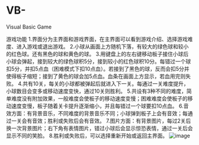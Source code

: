# VB-
Visual Basic Game

游戏功能
1.界面分为主界面和游戏界面，在主界面可以看到游戏介绍、选择游戏难度、进入游戏或退出游戏。
2.小球从画面上方随机下落，有较大的绿色球和较小的红色球。还有黑色的球和黄色的球。
3.用键盘上的左右键移动板子接住小球后小球会弹起，接到较大的绿色球积5分，接到较小的红色球积10分。每错过一个球扣5分，并扣5点血（困难模式下扣10点血）。若接到了黑色的球，反而会扣5分并使得板子缩短；接到了黄色的球会加5点血。血条在画面上方显示，若血用完则失败。
4.共有10关，每关的小球都被弹起后就进入下一关。每通过一关难度提升，小球数目会变多或移动速度变快，通过10关则胜利。
5.共设有3种不同的难度，简单难度没有附加效果，一般难度会使板子的移动速度变慢；困难难度会使板子的移动速度变慢，板子随着关卡提升逐渐缩小，并且每错过一个球要扣10点血。
6.音效方面：有背景音乐，不同难度的背景音乐不同；小球弹到板子上会有音效；每通过一关会有音效；胜利或失败后会有音效。
7.图片方面：有背景图片，每过2关后换一次背景图片；右下角有表情图片，错过小球后会显示惊恐表情，通过一关后会显示不同的笑脸。
8.胜利或失败后，可以选择重新开始或返回主界面。
![image](https://user-images.githubusercontent.com/61233541/202976912-06770fed-dc65-47ca-bf98-f7cdcdb22ca0.png)
